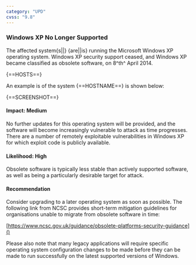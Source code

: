 ```yaml
---
category: "UPD"
cvss: "9.8"
---
```

### Windows XP No Longer Supported
The affected system{s||} {are||is} running the Microsoft Windows XP operating system. Windows XP security support ceased, and Windows XP became classified as obsolete software, on 8^th^ April 2014.

{==HOSTS==}

An example is of the system {==HOSTNAME==} is shown below:

{==SCREENSHOT==}
#### Impact: Medium
No further updates for this operating system will be provided, and the software will become increasingly vulnerable to attack as time progresses. There are a number of remotely exploitable vulnerabilities in Windows XP for which exploit code is publicly available.
#### Likelihood: High
Obsolete software is typically less stable than actively supported software, as well as being a particularly desirable target for attack.
#### Recommendation
Consider upgrading to a later operating system as soon as possible. The following link from NCSC provides short-term mitigation guidelines for organisations unable to migrate from obsolete software in time:

[https://www.ncsc.gov.uk/guidance/obsolete-platforms-security-guidance]()

Please also note that many legacy applications will require specific operating system configuration changes to be made before they can be made to run successfully on the latest supported versions of Windows.